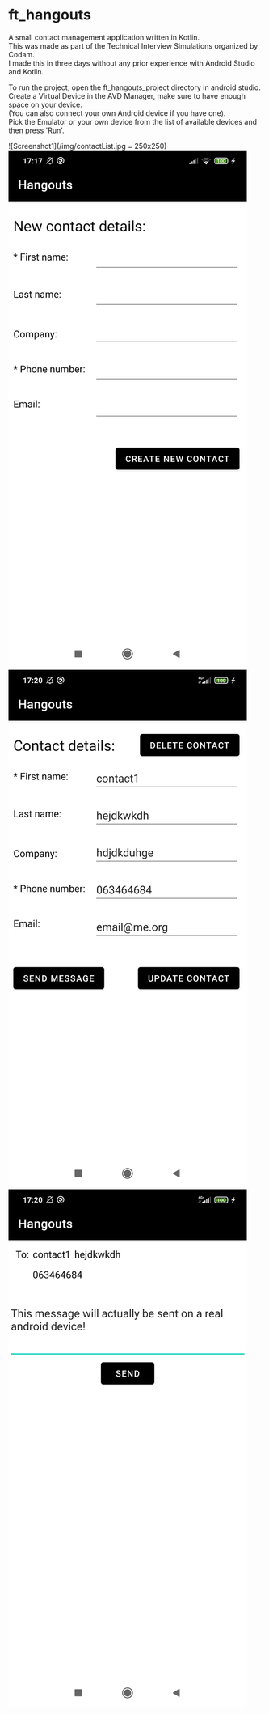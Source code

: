 # ft_hangouts
A small contact management application written in Kotlin. <br />
This was made as part of the Technical Interview Simulations organized by Codam. <br />
I made this in three days without any prior experience with Android Studio and Kotlin.  <br />

To run the project, open the ft_hangouts_project directory in android studio. <br />
Create a Virtual Device in the AVD Manager, make sure to have enough space on your device. <br />
(You can also connect your own Android device if you have one). <br />
Pick the Emulator or your own device from the list of available devices and then press 'Run'. 

![Screenshot1](/img/contactList.jpg = 250x250)
![Screenshot2](/img/newContact.jpg)
![Screenshot3](/img/contactDetails.jpg)
![Screenshot4](/img/sendMessage.jpg)
